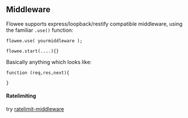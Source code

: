 ## Middleware 

Flowee supports express/loopback/restify compatible middleware, using the familiar `.use()` function:

    flowee.use( yourmiddleware );

    flowee.start(....){}

Basically anything which looks like:

    function (req,res,next){

    }

#### Ratelimiting

try [ratelimit-middleware](https://www.npmjs.com/package/ratelimit-middleware)

